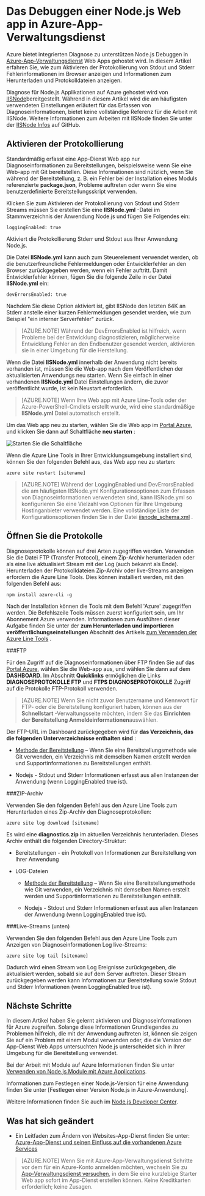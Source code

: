 <properties
    pageTitle="Das Debuggen einer Node.js Web app in Azure-App-Verwaltungsdienst"
    description="Erfahren Sie, wie eine Node.js Web app im App-Verwaltungsdienst Azure Debuggen."
    tags="azure-portal"
    services="app-service\web"
    documentationCenter="nodejs"
    authors="rmcmurray"
    manager="wpickett"
    editor=""/>

<tags
    ms.service="app-service-web"
    ms.workload="web"
    ms.tgt_pltfrm="na"
    ms.devlang="nodejs"
    ms.topic="article"
    ms.date="08/11/2016"
    ms.author="robmcm"/>

# <a name="how-to-debug-a-nodejs-web-app-in-azure-app-service"></a>Das Debuggen einer Node.js Web app in Azure-App-Verwaltungsdienst

Azure bietet integrierten Diagnose zu unterstützen Node.js Debuggen in [Azure-App-Verwaltungsdienst](http://go.microsoft.com/fwlink/?LinkId=529714) Web Apps gehostet wird. In diesem Artikel erfahren Sie, wie zum Aktivieren der Protokollierung von Stdout und Stderr Fehlerinformationen im Browser anzeigen und Informationen zum Herunterladen und Protokolldateien anzeigen.

Diagnose für Node.js Applikationen auf Azure gehostet wird von [IISNode]bereitgestellt. Während in diesem Artikel wird die am häufigsten verwendeten Einstellungen erläutert für das Erfassen von Diagnoseinformationen, bietet keine vollständige Referenz für die Arbeit mit IISNode. Weitere Informationen zum Arbeiten mit IISNode finden Sie unter der [IISNode Infos] auf GitHub.

<a id="enablelogging"></a>
## <a name="enable-logging"></a>Aktivieren der Protokollierung

Standardmäßig erfasst eine App-Dienst Web app nur Diagnoseinformationen zu Bereitstellungen, beispielsweise wenn Sie eine Web-app mit Git bereitstellen. Diese Informationen sind nützlich, wenn Sie während der Bereitstellung, z. B. ein Fehler bei der Installation eines Moduls referenzierte **package.json**, Probleme auftreten oder wenn Sie eine benutzerdefinierte Bereitstellungsskript verwenden.

Klicken Sie zum Aktivieren der Protokollierung von Stdout und Stderr Streams müssen Sie erstellen Sie eine **IISNode.yml** -Datei im Stammverzeichnis der Anwendung Node.js und fügen Sie Folgendes ein:

    loggingEnabled: true

Aktiviert die Protokollierung Stderr und Stdout aus Ihrer Anwendung Node.js.

Die Datei **IISNode.yml** kann auch zum Steuerelement verwendet werden, ob die benutzerfreundliche Fehlermeldungen oder Entwicklerfehler an den Browser zurückgegeben werden, wenn ein Fehler auftritt. Damit Entwicklerfehler können, fügen Sie die folgende Zeile in der Datei **IISNode.yml** ein:

    devErrorsEnabled: true

Nachdem Sie diese Option aktiviert ist, gibt IISNode den letzten 64K an Stderr anstelle einer kurzen Fehlermeldungen gesendet werden, wie zum Beispiel "ein interner Serverfehler" zurück.

> [AZURE.NOTE] Während der DevErrorsEnabled ist hilfreich, wenn Probleme bei der Entwicklung diagnostizieren, möglicherweise Entwicklung Fehler an den Endbenutzer gesendet werden, aktivieren sie in einer Umgebung für die Herstellung.

Wenn die Datei **IISNode.yml** innerhalb der Anwendung nicht bereits vorhanden ist, müssen Sie die Web-app nach dem Veröffentlichen der aktualisierten Anwendungs neu starten. Wenn Sie einfach in einer vorhandenen **IISNode.yml** Datei Einstellungen ändern, die zuvor veröffentlicht wurde, ist kein Neustart erforderlich.

> [AZURE.NOTE] Wenn Ihre Web app mit Azure Line-Tools oder der Azure-PowerShell-Cmdlets erstellt wurde, wird eine standardmäßige **IISNode.yml** Datei automatisch erstellt.

Um das Web app neu zu starten, wählen Sie die Web app im [Portal Azure](https://portal.azure.com), und klicken Sie dann auf Schaltfläche **neu starten** :

![Starten Sie die Schaltfläche][restart-button]

Wenn die Azure Line Tools in Ihrer Entwicklungsumgebung installiert sind, können Sie den folgenden Befehl aus, das Web app neu zu starten:

    azure site restart [sitename]

> [AZURE.NOTE] Während der LoggingEnabled und DevErrorsEnabled die am häufigsten IISNode.yml Konfigurationsoptionen zum Erfassen von Diagnoseinformationen verwendeten sind, kann IISNode.yml so konfigurieren Sie eine Vielzahl von Optionen für Ihre Umgebung Hostinganbieter verwendet werden. Eine vollständige Liste der Konfigurationsoptionen finden Sie in der Datei [iisnode_schema.xml](https://github.com/tjanczuk/iisnode/blob/master/src/config/iisnode_schema.xml) .

<a id="viewlogs"></a>
## <a name="accessing-logs"></a>Öffnen Sie die Protokolle

Diagnoseprotokolle können auf drei Arten zugegriffen werden. Verwenden Sie die Datei FTP (Transfer Protocol), einem Zip-Archiv herunterladen oder als eine live aktualisiert Stream mit der Log (auch bekannt als Ende). Herunterladen der Protokolldateien Zip-Archiv oder live-Streams anzeigen erfordern die Azure Line Tools. Dies können installiert werden, mit den folgenden Befehl aus:

    npm install azure-cli -g

Nach der Installation können die Tools mit dem Befehl 'Azure' zugegriffen werden. Die Befehlszeile Tools müssen zuerst konfiguriert sein, um Ihr Abonnement Azure verwenden. Informationen zum Ausführen dieser Aufgabe finden Sie unter der **zum Herunterladen und importieren veröffentlichungseinstellungen** Abschnitt des Artikels [zum Verwenden der Azure Line Tools](../xplat-cli-connect.md) .

###<a name="ftp"></a>FTP

Für den Zugriff auf die Diagnoseinformationen über FTP finden Sie auf das [Portal Azure](https://portal.azure.com), wählen Sie die Web-app aus, und wählen Sie dann auf dem **DASHBOARD**. Im Abschnitt **Quicklinks** ermöglichen die Links **DIAGNOSEPROTOKOLLE FTP** und **FTPS DIAGNOSEPROTOKOLLE** Zugriff auf die Protokolle FTP-Protokoll verwenden.

> [AZURE.NOTE] Wenn Sie nicht zuvor Benutzername und Kennwort für FTP- oder die Bereitstellung konfiguriert haben, können aus der **Schnellstart** -Verwaltungsseite möchten, indem Sie das **Einrichten der Bereitstellung Anmeldeinformationen**auswählen.

Der FTP-URL im Dashboard zurückgegeben wird für **das Verzeichnis, das die folgenden Unterverzeichnisse enthalten sind** :

* [Methode der Bereitstellung](web-sites-deploy.md) – Wenn Sie eine Bereitstellungsmethode wie Git verwenden, ein Verzeichnis mit demselben Namen erstellt werden und Supportinformationen zu Bereitstellungen enthält.

* Nodejs - Stdout und Stderr Informationen erfasst aus allen Instanzen der Anwendung (wenn LoggingEnabled true ist).

###<a name="zip-archive"></a>ZIP-Archiv

Verwenden Sie den folgenden Befehl aus den Azure Line Tools zum Herunterladen eines Zip-Archiv den Diagnoseprotokollen:

    azure site log download [sitename]

Es wird eine **diagnostics.zip** im aktuellen Verzeichnis herunterladen. Dieses Archiv enthält die folgenden Directory-Struktur:

* Bereitstellungen - ein Protokoll von Informationen zur Bereitstellung von Ihrer Anwendung

* LOG-Dateien

    * [Methode der Bereitstellung](web-sites-deploy.md) – Wenn Sie eine Bereitstellungsmethode wie Git verwenden, ein Verzeichnis mit demselben Namen erstellt werden und Supportinformationen zu Bereitstellungen enthält.

    * Nodejs - Stdout und Stderr Informationen erfasst aus allen Instanzen der Anwendung (wenn LoggingEnabled true ist).

###<a name="live-stream-tail"></a>Live-Streams (unten)

Verwenden Sie den folgenden Befehl aus den Azure Line Tools zum Anzeigen von Diagnoseinformationen Log live-Streams:

    azure site log tail [sitename]

Dadurch wird einen Stream von Log Ereignisse zurückgegeben, die aktualisiert werden, sobald sie auf dem Server auftreten. Dieser Stream zurückgegeben werden kann Informationen zur Bereitstellung sowie Stdout und Stderr Informationen (wenn LoggingEnabled true ist).

<a id="nextsteps"></a>
## <a name="next-steps"></a>Nächste Schritte

In diesem Artikel haben Sie gelernt aktivieren und Diagnoseinformationen für Azure zugreifen. Solange diese Informationen Grundlegendes zu Problemen hilfreich, die mit der Anwendung auftreten ist, können sie zeigen Sie auf ein Problem mit einem Modul verwenden oder, die die Version der App-Dienst Web Apps untersuchten Node.js unterscheidet sich in Ihrer Umgebung für die Bereitstellung verwendet.

Bei der Arbeit mit Module auf Azure Informationen finden Sie unter [Verwenden von Node.js Module mit Azure Applications](../nodejs-use-node-modules-azure-apps.md).

Informationen zum Festlegen einer Node.js-Version für eine Anwendung finden Sie unter [Festlegen einer Version Node.js in Azure-Anwendung].

Weitere Informationen finden Sie auch im [Node.js Developer Center](/develop/nodejs/).

## <a name="whats-changed"></a>Was hat sich geändert
* Ein Leitfaden zum Ändern von Websites-App-Dienst finden Sie unter: [Azure-App-Dienst und seinen Einfluss auf die vorhandenen Azure Services](http://go.microsoft.com/fwlink/?LinkId=529714)

>[AZURE.NOTE] Wenn Sie mit Azure-App-Verwaltungsdienst Schritte vor dem für ein Azure-Konto anmelden möchten, wechseln Sie zu [App-Verwaltungsdienst versuchen](http://go.microsoft.com/fwlink/?LinkId=523751), in dem Sie eine kurzlebige Starter Web app sofort im App-Dienst erstellen können. Keine Kreditkarten erforderlich; keine Zusagen.

[IISNode]: https://github.com/tjanczuk/iisnode
[IISNode Infos]: https://github.com/tjanczuk/iisnode#readme
[How to Use The Azure Command-Line Interface]: ../xplat-cli-install.md
[Using Node.js Modules with Azure Applications]: ../nodejs-use-node-modules-azure-apps.md
[Angeben einer Version Node.js in Azure-Anwendung]: ../nodejs-specify-node-version-azure-apps.md

[restart-button]: ./media/web-sites-nodejs-debug/restartbutton.png
 
